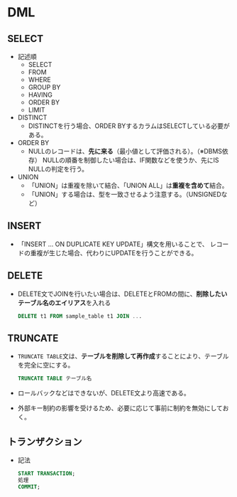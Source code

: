 # DML

## SELECT

- 記述順
  - SELECT
  - FROM
  - WHERE
  - GROUP BY
  - HAVING
  - ORDER BY
  - LIMIT
- DISTINCT
  - DISTINCTを行う場合、ORDER BYするカラムはSELECTしている必要がある。
- ORDER BY
  - NULLのレコードは、**先に来る**（最小値として評価される）。（※DBMS依存）
    NULLの順番を制御したい場合は、IF関数などを使うか、先にIS NULLの判定を行う。
- UNION
  - 「UNION」は重複を除いて結合、「UNION ALL」は**重複を含めて**結合。
  - 「UNION」する場合は、型を一致させるよう注意する。（UNSIGNEDなど）

## INSERT

- 「INSERT ... ON DUPLICATE KEY UPDATE」構文を用いることで、
  レコードの重複が生じた場合、代わりにUPDATEを行うことができる。

## DELETE

- DELETE文でJOINを行いたい場合は、DELETEとFROMの間に、**削除したいテーブル名のエイリアス**を入れる

  ```sql
  DELETE t1 FROM sample_table t1 JOIN ...
  ```

## TRUNCATE

- `TRUNCATE TABLE`文は、**テーブルを削除して再作成**することにより、テーブルを完全に空にする。

  ```sql
  TRUNCATE TABLE テーブル名
  ```

- ロールバックなどはできないが、DELETE文より高速である。

- 外部キー制約の影響を受けるため、必要に応じて事前に制約を無効にしておく。

## トランザクション

- 記法

  ```sql
  START TRANSACTION;
  処理
  COMMIT;
  ```
